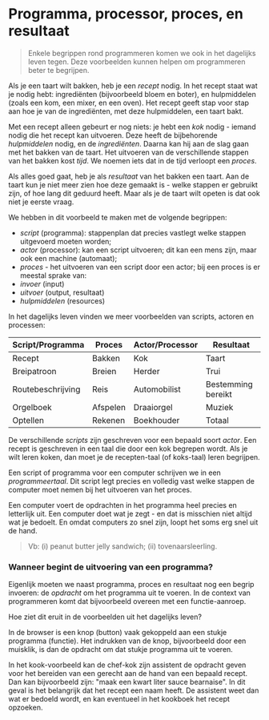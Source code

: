 # Programma, processor, proces, en resultaat

> Enkele begrippen rond programmeren komen we ook in het dagelijks leven tegen. Deze voorbeelden kunnen helpen om programmeren beter te begrijpen.

Als je een taart wilt bakken, heb je een *recept* nodig. In het recept staat wat je nodig hebt: ingrediënten (bijvoorbeeld bloem en boter), en hulpmiddelen (zoals een kom, een mixer, en een oven). Het recept geeft stap voor stap aan hoe je van de ingrediënten, met deze hulpmiddelen, een taart bakt.

Met een recept alleen gebeurt er nog niets: je hebt een *kok* nodig - iemand nodig die het recept kan uitvoeren. Deze heeft de bijbehorende *hulpmiddelen* nodig, en de *ingrediënten*. Daarna kan hij aan de slag gaan met het bakken van de taart. Het uitvoeren van de verschillende stappen van het bakken kost *tijd*. We noemen iets dat in de tijd verloopt een *proces*.

Als alles goed gaat, heb je als *resultaat* van het bakken een taart. Aan de taart kun je niet meer zien hoe deze gemaakt is - welke stappen er gebruikt zijn, of hoe lang dit geduurd heeft. Maar als je de taart wilt opeten is dat ook niet je eerste vraag.

We hebben in dit voorbeeld te maken met de volgende begrippen:

* *script* (programma): stappenplan dat precies vastlegt welke stappen uitgevoerd moeten worden;
* *actor* (processor): kan een script uitvoeren; dit kan een mens zijn, maar ook een machine (automaat);
* *proces* - het uitvoeren van een script door een actor; bij een proces is er meestal sprake van:
* *invoer* (input)
* *uitvoer* (output, resultaat)
* *hulpmiddelen* (resources)

In het dagelijks leven vinden we meer voorbeelden van scripts, actoren en processen:

| Script/Programma   | Proces | Actor/Processor |Resultaat |
| ---         | ---    | ---       | ---      |
| Recept      | Bakken | Kok       | Taart    |
| Breipatroon | Breien | Herder    | Trui     |
| Routebeschrijving | Reis    | Automobilist | Bestemming bereikt |
| Orgelboek   | Afspelen | Draaiorgel | Muziek |
| Optellen    | Rekenen | Boekhouder | Totaal     |

De verschillende *scripts* zijn geschreven voor een bepaald soort *actor*. Een recept is geschreven in een taal die door een kok begrepen wordt. Als je wilt leren koken, dan moet je de recepten-taal (of koks-taal) leren begrijpen.

Een script of programma voor een computer schrijven we in een *programmeertaal*. Dit script legt precies en volledig vast welke stappen de computer moet nemen bij het uitvoeren van het proces.

Een computer voert de opdrachten in het programma heel precies en letterlijk uit. Een computer doet wat je zegt - en dat is misschien niet altijd wat je bedoelt. En omdat computers zo snel zijn, loopt het soms erg snel uit de hand.

> Vb: (i) peanut butter jelly sandwich; (ii) tovenaarsleerling.


### Wanneer begint de uitvoering van een programma?

Eigenlijk moeten we naast programma, proces en resultaat nog een begrip invoeren: de *opdracht* om het programma uit te voeren. In de context van programmeren komt dat bijvoorbeeld overeen met een functie-aanroep.

Hoe ziet dit eruit in de voorbeelden uit het dagelijks leven?

In de browser is een knop (button) vaak gekoppeld aan een stukje programma (functie). Het indrukken van de knop, bijvoorbeeld door een muisklik, is dan de opdracht om dat stukje programma uit te voeren.

In het kook-voorbeeld kan de chef-kok zijn assistent de opdracht geven voor het bereiden van een gerecht aan de hand van een bepaald recept. Dan kan bijvoorbeeld zijn: "maak een kwart liter sauce bearnaise". In dit geval is het belangrijk dat het recept een naam heeft. De assistent weet dan wat er bedoeld wordt, en kan eventueel in het kookboek het recept opzoeken.

